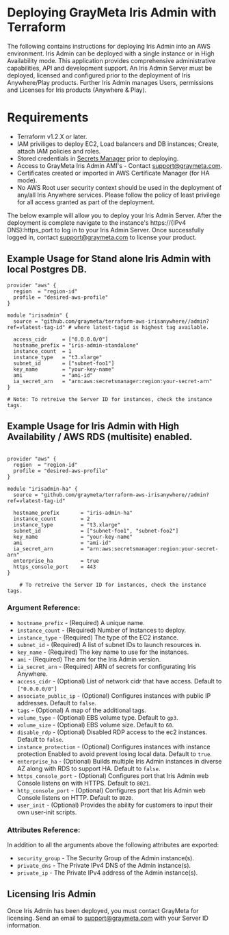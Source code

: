 # Deploying GrayMeta Iris Admin with Terraform

The following contains instructions for deploying Iris Admin into an AWS environment.  Iris Admin can be deployed with a single instance or in High Availability mode. This application provides comprehensive administrative capabilities, API and development support.  An Iris Admin Server must be deployed, licensed and configured prior to the deployment of Iris Anywhere/Play products. Further Iris Admin manages Users, permissions and Licenses for Iris products (Anywhere & Play). 

# Requirements
* Terraform v1.2.X or later.
* IAM priviliges to deploy EC2, Load balancers and DB instances; Create, attach IAM policies and roles.
* Stored credentials in [Secrets Manager](#creating-secrets-for-iris-anywhere) prior to deploying.
* Access to GrayMeta Iris Admin AMI's - Contact support@graymeta.com.
* Certificates created or imported in AWS Certificate Manager (for HA mode).
* No AWS Root user security context should be used in the deployment of any/all Iris Anywhere services.  Please follow the policy of least privilege for all access granted as part of the deployment. 

The below example will allow you to deploy your Iris Admin Server. After the deployment is complete navigate to the instance's https://{IPv4 DNS}:https_port to log in to your Iris Admin Server.  Once successfully logged in, contact support@graymeta.com to license your product.

## Example Usage for Stand alone Iris Admin with local Postgres DB.

```
provider "aws" {
  region  = "region-id"
  profile = "desired-aws-profile"
}

module "irisadmin" {
  source = "github.com/graymeta/terraform-aws-irisanywhere//admin?ref=vlatest-tag-id" # where latest-tagid is highest tag available.
    
  access_cidr     = ["0.0.0.0/0"]
  hostname_prefix = "iris-admin-standalone"
  instance_count  = 1
  instance_type   = "t3.xlarge"
  subnet_id       = ["subnet-foo1"]
  key_name        = "your-key-name"
  ami             = "ami-id"
  ia_secret_arn   = "arn:aws:secretsmanager:region:your-secret-arn"
}

# Note: To retreive the Server ID for instances, check the instance tags.
```

## Example Usage for Iris Admin with High Availability / AWS RDS (multisite) enabled.

```

provider "aws" {
  region  = "region-id"
  profile = "desired-aws-profile"
}

module "irisadmin-ha" {
  source = "github.com/graymeta/terraform-aws-irisanywhere//admin?ref=vlatest-tag-id"
  
  hostname_prefix       = "iris-admin-ha"
  instance_count        = 2
  instance_type         = "t3.xlarge"
  subnet_id             = ["subnet-foo1", "subnet-foo2"]
  key_name              = "your-key-name"
  ami                   = "ami-id"
  ia_secret_arn         = "arn:aws:secretsmanager:region:your-secret-arn"
  enterprise_ha         = true
  https_console_port    = 443
}

    # To retreive the Server ID for instances, check the instance tags.
```
### Argument Reference:
* `hostname_prefix` - (Required) A unique name.
* `instance_count` - (Required) Number of Instances to deploy.
* `instance_type` - (Required) The type of the EC2 instance.
* `subnet_id` - (Required) A list of subnet IDs to launch resources in.
* `key_name` - (Required) The key name to use for the instances.
* `ami` - (Required) The ami for the Iris Admin version.
* `ia_secret_arn` - (Required) ARN of secrets for configurating Iris Anywhere.
* `access_cidr` - (Optional) List of network cidr that have access.  Default to `["0.0.0.0/0"]`
* `associate_public_ip` - (Optional) Configures instances with public IP addresses. Default to `false`.
* `tags` -  (Optional) A map of the additional tags.
* `volume_type` - (Optional) EBS volume type. Default to `gp3`.
* `volume_size` - (Optional) EBS volume size. Default to `60`.
* `disable_rdp` - (Optional) Disabled RDP access to the ec2 instances. Default to `false`.
* `instance_protection` - (Optional) Configures instances with instance protection Enabled to avoid prevent losing local data. Default to `true`.
* `enterprise_ha` - (Optional) Builds multiple Iris Admin instances in diverse AZ along with RDS to support HA. Default to `false`.
* `https_console_port` - (Optional) Configures port that Iris Admin web Console listens on with HTTPS. Default to `8021`.
* `http_console_port` - (Optional) Configures port that Iris Admin web Console listens on HTTP. Default to `8020`.
* `user_init` -  (Optional) Provides the ability for customers to input their own user-init scripts.

### Attributes Reference:
In addition to all the arguments above the following attributes are exported:
* `security_group` - The Security Group of the Admin instance(s).
* `private_dns` - The Private IPv4 DNS of the Admin instance(s).
* `private_ip` - The Private IPv4 address of the Admin instance(s).

## Licensing Iris Admin
Once Iris Admin has been deployed, you must contact GrayMeta for licensing. Send an email to support@graymeta.com with your Server ID information.
